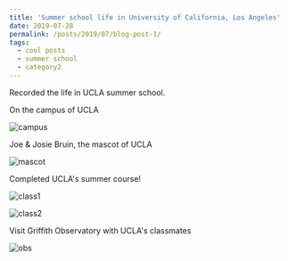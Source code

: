 ```yaml
---
title: 'Summer school life in University of California, Los Angeles'
date: 2019-07-28
permalink: /posts/2019/07/blog-post-1/
tags:
  - cool posts
  - summer school
  - category2
---
```


Recorded the life in UCLA summer school.


On the campus of UCLA

![campus](/Niko.github.io/images/BLOG_school.jpg)


Joe & Josie Bruin, the mascot of UCLA

![mascot](/Niko.github.io/images/BLOG_mascot.jpg)


Completed UCLA's summer course!

![class1](/Niko.github.io/images/BLOG_class1.jpg)

![class2](/Niko.github.io/images/BLOG_class2.jpg)


Visit Griffith Observatory with UCLA's classmates 

![obs](/Niko.github.io/images/BLOG_observatory.png)




<!--
Headings are cool
======

You can have many headings
======

Aren't headings cool?
------ 
--> 
